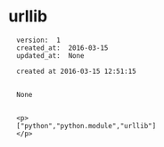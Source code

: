
  # urllib

      version:  1
      created_at:  2016-03-15
      updated_at:  None

      created at 2016-03-15 12:51:15 


      None


      <p>
      ["python","python.module","urllib"]
      </p>

  